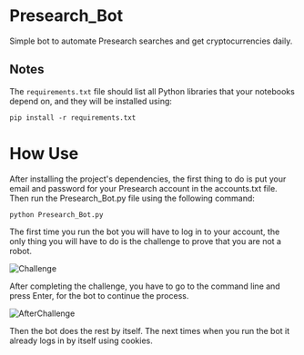 # Presearch_Bot
Simple bot to automate Presearch searches and get cryptocurrencies daily.

## Notes
The `requirements.txt` file should list all Python libraries that your notebooks
depend on, and they will be installed using:

```
pip install -r requirements.txt
```

# How Use
After installing the project's dependencies, the first thing to do is put your email and password for your Presearch account in the accounts.txt file.
Then run the Presearch_Bot.py file using the following command:

```
python Presearch_Bot.py
```

The first time you run the bot you will have to log in to your account, the only thing you will have to do is the challenge to prove that you are not a robot.

![Challenge](https://user-images.githubusercontent.com/31993611/193428532-4f72b46b-38f6-4c8a-9201-a2d33b83936b.png)

After completing the challenge, you have to go to the command line and press Enter, for the bot to continue the process.

![AfterChallenge](https://user-images.githubusercontent.com/31993611/193428534-4767b1d9-503b-47d6-aa42-8060af7a4a65.png)

Then the bot does the rest by itself. 
The next times when you run the bot it already logs in by itself using cookies.
